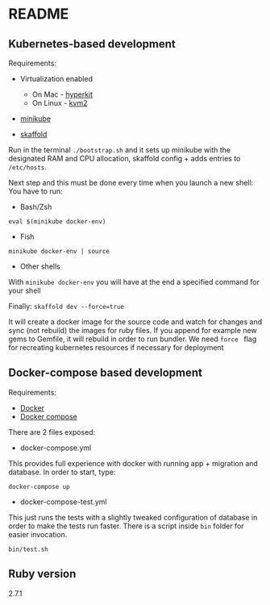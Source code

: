 # README

## Kubernetes-based development

Requirements:

- Virtualization enabled
  - On Mac - [hyperkit](https://minikube.sigs.k8s.io/docs/drivers/hyperkit/)
  - On Linux -  [kvm2](https://minikube.sigs.k8s.io/docs/drivers/kvm2/)

- [minikube](https://minikube.sigs.k8s.io/docs/)
- [skaffold](https://skaffold.dev/)

Run in the terminal `./bootstrap.sh` and it sets up minikube with the designated 
RAM and CPU allocation, skaffold config + adds entries to `/etc/hosts`.

Next step and this must be done every time when you launch a new shell: You have to 
run:

* Bash/Zsh

`eval $(minikube docker-env)`

* Fish

`minikube docker-env | source`

* Other shells

With `minikube docker-env` you will have at the end a specified command for your shell 


Finally: `skaffold dev --force=true`

It will create a docker image for the source code and watch for changes and sync (not rebuild) the images for ruby files. If you append
for example new gems to Gemfile, it will rebuild in order to run bundler. We need `force ` flag for recreating 
kubernetes resources if necessary for deployment

## Docker-compose based development

Requirements:

- [Docker](https://www.docker.com/)
- [Docker compose](https://docs.docker.com/compose/)

There are 2 files exposed: 

* docker-compose.yml

This provides full experience with docker with running app + migration and database.
In order to start, type: 

`docker-compose up`

* docker-compose-test.yml

This just runs the tests with a slightly tweaked configuration of database in order 
to make the tests run faster. There is a script inside `bin` folder for easier invocation.

`bin/test.sh`

## Ruby version

2.7.1
